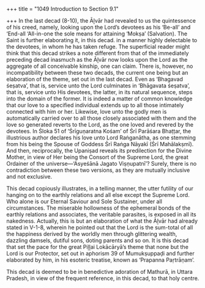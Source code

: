 +++
title = "1049 Introduction to Section 9.1"

+++
In the last decad (8-10), the Āḻvār had revealed to us the quintessence of his creed, namely, looking upon the Lord’s devotees as his ‘Be-all’ and ‘End-all ‘All-in-one the sole means for attaining ‘Mokṣa’ (Salvation). The Saint is further elaborating it, in this decad. in a manner highly delectable to the devotees, in whom he has taken refuge. The superficial reader might think that this decad strikes a note different from that of the immediately preceding decad inasmuch as the Āḻvār now looks upon the Lord as the aggregate of all conceivable kinship, one can claim. There is, however, no incompatibility between these two decads, the current one being but an elaboration of the theme, set out in the last decad. Even as ‘Bhagavad śeṣatva’, that is, service unto the Lord culminates in ‘Bhāgavata śeṣatva’, that is, service unto His devotees, the latter, in its natural sequence, steps into the domain of the former. It is indeed a matter of common knowledge that our love to a specified individual extends up to all those intimately connected with him or her. Likewise, love unto the godly men is automatically carried over to all those closely associated with them and the love so generated reverts to the Lord, as the one loved and revered by the devotees. In Śloka 51 of ‘Śrīguṇaratna Kośam’ of Śrī Parāśara Bhaṭṭar, the illustrious author declares his love unto Lord Raṅganātha, as one stemming from his being the Spouse of Goddess Śrī Raṅga Nāyakī (Śrī Mahālakṣmī). And then, reciprocally, the Upaniṣad reveals its predilection for the Divine Mother, in view of Her being the Consort of the Supreme Lord, the great Ordainer of the universe—‘Asyeśānā Jagato Viṣṇupatnī’? Surely, there is no contradiction between these two versions, as they are mutually inclusive and not exclusive.

This decad copiously illustrates, in a telling manner, the utter futility of our hanging on to the earthly relations and all else except the Supreme Lord. Who alone is our Eternal Saviour and Sole Sustainer, under all circumstances. The miserable hollowness of the ephemeral bonds of the earthly relations and associates, the veritable parasites, is exposed in all its nakedness. Actually, this is but an elaboration of what the Āḻvār had already stated in V-1-8, wherein he pointed out that the Lord is the sum-total of all the happiness derived by the worldly men through glittering wealth, dazzling damsels, dutiful sons, doting parents and so on. It is this decad that set the pace for the great Piḻḻai Lokācāryā’s theme that none but the Lord is our Protector, set out in aphorism 39 of Mumukṣuppaḍi and further elaborated by him, in his esoteric treatise, known as ‘Prapanna Paṛtrāṇam’.

This decad is deemed to be in benedictive adoration of Mathurā, in Uttara Pradesh, in view of the frequent reference, in this decad, to that holy centre.


